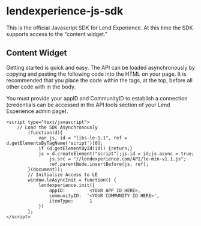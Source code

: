 lendexperience-js-sdk
=====================

This is the official Javascript SDK for Lend Experience. At this time the SDK supports access to the "content widget."

<h2>Content Widget</h2>

Getting started is quick and easy. The API can be loaded asynchronously by copying and pasting the following code into the HTML on your page.
It is recommended that you place the code within the <BODY> tags, at the top, before all other code with in the body.

You must provide your appID and CommunityID to establish a connection (credentials can be accessed in the API tools section of your
Lend Experience admin page).

````
<script type="text/javascript">
  	// Load the SDK Asynchronously
		(function(d){
			var js, id = "libs-le-1.1", ref = d.getElementsByTagName('script')[0];
			if (d.getElementById(id)) {return;}
			js = d.createElement("script");js.id = id;js.async = true;
		    	js.src = "//lendexperience.com/API/le-min-v1.1.js";
		    	ref.parentNode.insertBefore(js, ref);
		}(document));
		// Initialize Access to LE
		window.leAsyncInit = function() {
			lendexperience.init({
				appID:         <YOUR APP ID HERE>,
				communityID:  '<YOUR COMMUNITY ID HERE>',
				itemType:      1
			})
		};
</script>
````

